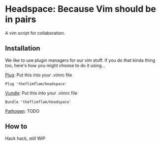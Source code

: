 # Headspace: Because Vim should be in pairs

A vim script for collaboration.

## Installation

We like to use plugin managers for our vim stuff. If you do that kinda thing
too, here's how you might choose to do it using...

[Plug](https://github.com/junegunn/vim-plug): Put this into your .vimrc file

```vim
Plug 'theflimflam/headspace'
```

[Vundle](https://github.com/VundleVim/Vundle.vim): Put this into your .vimrc file

```vim
Bundle 'theflimflam/headspace'
```

[Pathogen](https://github.com/tpope/vim-pathogen): TODO

## How to

Hack hack, still WIP
